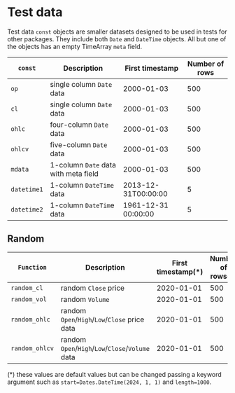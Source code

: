 # Test data

Test data `const` objects are smaller datasets designed to be used in
tests for other packages. They include both `Date` and `DateTime`
objects. All but one of the objects has an empty TimeArray `meta` field.

| `const`     | Description                          | First timestamp     |   Number of rows
|-------------|--------------------------------------|---------------------|-----------------
| `op`        | single column `Date` data            | 2000-01-03          |   500
| `cl`        | single column `Date` data            | 2000-01-03          |   500
| `ohlc`      | four-column `Date` data              | 2000-01-03          |   500
| `ohlcv`     | five-column `Date` data              | 2000-01-03          |   500
| `mdata`     | 1-column `Date` data with meta field | 2000-01-03          |   500
| `datetime1` | 1-column `DateTime` data             | 2013-12-31T00:00:00 |   5
| `datetime2` | 1-column `DateTim`e data             | 1961-12-31 00:00:00 |   5

## Random

| `Function`     | Description                                      | First timestamp(*)  |   Number of rows(*)
|----------------|--------------------------------------------------|---------------------|-----------------
| `random_cl`    | random `Close` price                             | 2020-01-01          |   500
| `random_vol`   | random `Volume`                                  | 2020-01-01          |   500
| `random_ohlc`  | random `Open`/`High`/`Low`/`Close` price data    | 2020-01-01          |   500
| `random_ohlcv` | random `Open`/`High`/`Low`/`Close`/`Volume` data | 2020-01-01          |   500

(*) these values are default values but can be changed passing a keyword argument such as `start=Dates.DateTime(2024, 1, 1)` and `length=1000`.
